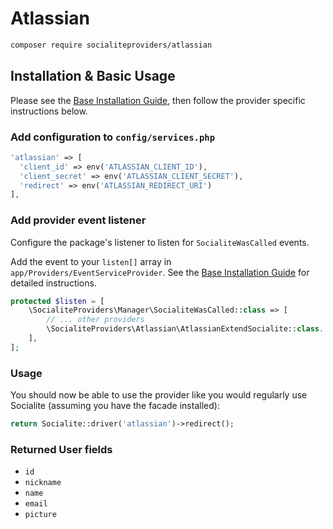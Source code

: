 # Atlassian

```bash
composer require socialiteproviders/atlassian
```

## Installation & Basic Usage

Please see the [Base Installation Guide](https://socialiteproviders.com/usage/), then follow the provider specific instructions below.

### Add configuration to `config/services.php`

```php
'atlassian' => [
  'client_id' => env('ATLASSIAN_CLIENT_ID'),
  'client_secret' => env('ATLASSIAN_CLIENT_SECRET'),
  'redirect' => env('ATLASSIAN_REDIRECT_URI')
],
```

### Add provider event listener

Configure the package's listener to listen for `SocialiteWasCalled` events.

Add the event to your `listen[]` array in `app/Providers/EventServiceProvider`. See the [Base Installation Guide](https://socialiteproviders.com/usage/) for detailed instructions.

```php
protected $listen = [
    \SocialiteProviders\Manager\SocialiteWasCalled::class => [
        // ... other providers
        \SocialiteProviders\Atlassian\AtlassianExtendSocialite::class.'@handle',
    ],
];
```

### Usage

You should now be able to use the provider like you would regularly use Socialite (assuming you have the facade installed):

```php
return Socialite::driver('atlassian')->redirect();
```
### Returned User fields
- ``id``
- ``nickname``
- ``name``
- ``email``
- ``picture``

